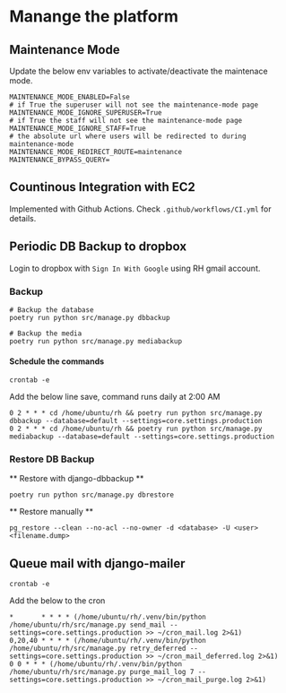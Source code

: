 # Manange the platform


## Maintenance Mode
Update the below env variables to activate/deactivate the maintenace mode.

```shell
MAINTENANCE_MODE_ENABLED=False
# if True the superuser will not see the maintenance-mode page
MAINTENANCE_MODE_IGNORE_SUPERUSER=True
# if True the staff will not see the maintenance-mode page
MAINTENANCE_MODE_IGNORE_STAFF=True
# the absolute url where users will be redirected to during maintenance-mode
MAINTENANCE_MODE_REDIRECT_ROUTE=maintenance
MAINTENANCE_BYPASS_QUERY=
```


## Countinous Integration with EC2
Implemented with Github Actions.
Check `.github/workflows/CI.yml` for details.


## Periodic DB Backup to dropbox
Login to dropbox with `Sign In With Google` using RH gmail account.

### Backup
```shell
# Backup the database
poetry run python src/manage.py dbbackup

# Backup the media
poetry run python src/manage.py mediabackup
```

#### Schedule the commands
```shell
crontab -e
```
Add the below line save, command runs daily at 2:00 AM
```shell
0 2 * * * cd /home/ubuntu/rh && poetry run python src/manage.py dbbackup --database=default --settings=core.settings.production
0 2 * * * cd /home/ubuntu/rh && poetry run python src/manage.py mediabackup --database=default --settings=core.settings.production
```

### Restore DB Backup

** Restore with django-dbbackup **
```shell
poetry run python src/manage.py dbrestore
```

** Restore manually **
```shell
pg_restore --clean --no-acl --no-owner -d <database> -U <user> <filename.dump>
```

## Queue mail with django-mailer
```shell
crontab -e
```

Add the below to the cron
```shell
*       * * * * (/home/ubuntu/rh/.venv/bin/python /home/ubuntu/rh/src/manage.py send_mail --settings=core.settings.production >> ~/cron_mail.log 2>&1)
0,20,40 * * * * (/home/ubuntu/rh/.venv/bin/python /home/ubuntu/rh/src/manage.py retry_deferred --settings=core.settings.production >> ~/cron_mail_deferred.log 2>&1)
0 0 * * * (/home/ubuntu/rh/.venv/bin/python /home/ubuntu/rh/src/manage.py purge_mail_log 7 --settings=core.settings.production >> ~/cron_mail_purge.log 2>&1)
```
